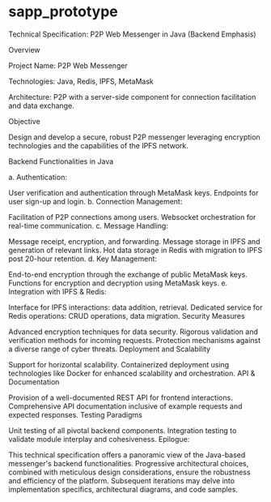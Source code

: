 # sapp_prototype
Technical Specification: P2P Web Messenger in Java (Backend Emphasis)

Overview

Project Name: P2P Web Messenger

Technologies: Java, Redis, IPFS, MetaMask

Architecture: P2P with a server-side component for connection facilitation and data exchange.

Objective

Design and develop a secure, robust P2P messenger leveraging encryption technologies and the capabilities of the IPFS network.

Backend Functionalities in Java

a. Authentication:

User verification and authentication through MetaMask keys.
Endpoints for user sign-up and login.
b. Connection Management:

Facilitation of P2P connections among users.
Websocket orchestration for real-time communication.
c. Message Handling:

Message receipt, encryption, and forwarding.
Message storage in IPFS and generation of relevant links.
Hot data storage in Redis with migration to IPFS post 20-hour retention.
d. Key Management:

End-to-end encryption through the exchange of public MetaMask keys.
Functions for encryption and decryption using MetaMask keys.
e. Integration with IPFS & Redis:

Interface for IPFS interactions: data addition, retrieval.
Dedicated service for Redis operations: CRUD operations, data migration.
Security Measures

Advanced encryption techniques for data security.
Rigorous validation and verification methods for incoming requests.
Protection mechanisms against a diverse range of cyber threats.
Deployment and Scalability

Support for horizontal scalability.
Containerized deployment using technologies like Docker for enhanced scalability and orchestration.
API & Documentation

Provision of a well-documented REST API for frontend interactions.
Comprehensive API documentation inclusive of example requests and expected responses.
Testing Paradigms

Unit testing of all pivotal backend components.
Integration testing to validate module interplay and cohesiveness.
Epilogue:

This technical specification offers a panoramic view of the Java-based messenger's backend functionalities. Progressive architectural choices, combined with meticulous design considerations, ensure the robustness and efficiency of the platform. Subsequent iterations may delve into implementation specifics, architectural diagrams, and code samples.
